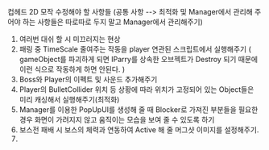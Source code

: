컵헤드 2D 모작 
수정해야 할 사항들
(공통 사항 --> 최적화 및 Manager에서 관리해 주어야 하는 사항들은 따로따로 두지 말고 Manager에서 관리해주기)

1. 여러번 대쉬 할 시 미끄러지는 현상
2. 패링 중 TimeScale 줄여주는 작동을 player 연관된 스크립트에서 실행해주기
   ( gameObject를 파괴하게 되면 IParry를 상속한 오브젝트가 Destroy 되기 때문에 이런 식으로 작동하게 하면
   안된다. )
3. Boss와 Player의 이펙트 및 사운드 추가해주기
4. Player의 BulletCollider 위치 등 상황에 따라 위치가 고정되어 있는 Object들은 미리 캐싱해서 실행해주기(최적화)
5.  Manager를 이용한 PopUpUI를 생성해 줄 때 Blocker로 가져진 부분들을 필요한 경우 화면이 가려지지 않고 움직이는 모습을 보여 줄 수 있도록 하기
6.  보스전 패배 시 보스의 체력과 연동하여 Active 해 줄 머그샷 이미지를 설정해주기. 
7. 
